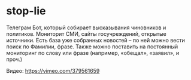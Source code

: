 # stop-lie
Телеграм Бот, который собирает высказывания чиновников и политиков. Мониторит СМИ, сайты госучреждений, открытые источники. Есть база уже собранных новостей – по ней можно вести поиск по Фамилии, фразе. Также можно поставить на постоянный мониторинг по слову или фразе (например, «обещал», «заявил», и проч.)

Видео: https://vimeo.com/379561659
